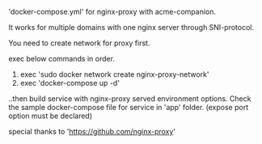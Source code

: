 'docker-compose.yml' for nginx-proxy with acme-companion.

It works for multiple domains with one nginx server through SNI-protocol.


You need to create network for proxy first.

exec below commands in order.

1. exec 'sudo docker network create nginx-proxy-network'
2. exec 'docker-compose up -d'

..then build service with nginx-proxy served environment options.
Check the sample docker-compose file for service in 'app' folder.
(expose port option must be declared)


special thanks to 'https://github.com/nginx-proxy'
